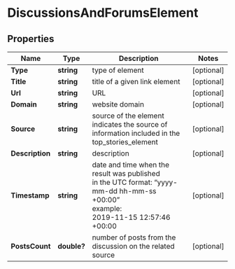 # DiscussionsAndForumsElement


## Properties

| Name | Type | Description | Notes |
|------------ | ------------- | ------------- | -------------|
**Type** | **string** | type of element |[optional]|
**Title** | **string** | title of a given link element |[optional]|
**Url** | **string** | URL |[optional]|
**Domain** | **string** | website domain |[optional]|
**Source** | **string** | source of the element<br>indicates the source of information included in the top_stories_element |[optional]|
**Description** | **string** | description |[optional]|
**Timestamp** | **string** | date and time when the result was published<br>in the UTC format: “yyyy-mm-dd hh-mm-ss +00:00”<br>example:<br>2019-11-15 12:57:46 +00:00 |[optional]|
**PostsCount** | **double?** | number of posts from the discussion on the related source |[optional]|